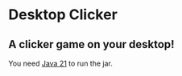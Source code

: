 # Desktop Clicker

## A clicker game on your desktop!

You need [Java 21](https://github.com/xFN10x/Desktop-Clicker) to run the jar.